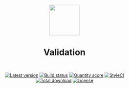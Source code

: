 <p align="center">
    <a href="https://github.com/phpviet" target="_blank">
        <img src="https://avatars0.githubusercontent.com/u/50674062" height="100px">
    </a>
    <h1 align="center">Validation</h1>
    <br>
    <p align="center">
    <a href="https://packagist.org/packages/phpviet/validation"><img src="https://img.shields.io/packagist/v/phpviet/validation.svg?style=flat-square" alt="Latest version"></a>
    <a href="https://travis-ci.org/phpviet/validation"><img src="https://img.shields.io/travis/phpviet/validation/master.svg?style=flat-square" alt="Build status"></a>
    <a href="https://scrutinizer-ci.com/g/phpviet/validation"><img src="https://img.shields.io/scrutinizer/g/phpviet/validation.svg?style=flat-square" alt="Quantity score"></a>
    <a href="https://styleci.io/repos/187063731"><img src="https://styleci.io/repos/187063731/shield?branch=master" alt="StyleCI"></a>
    <a href="https://packagist.org/packages/phpviet/validation"><img src="https://img.shields.io/packagist/dt/phpviet/validation.svg?style=flat-square" alt="Total download"></a>
    <a href="https://packagist.org/packages/phpviet/validation"><img src="https://img.shields.io/packagist/l/phpviet/validation.svg?style=flat-square" alt="License"></a>
    </p>
</p>

